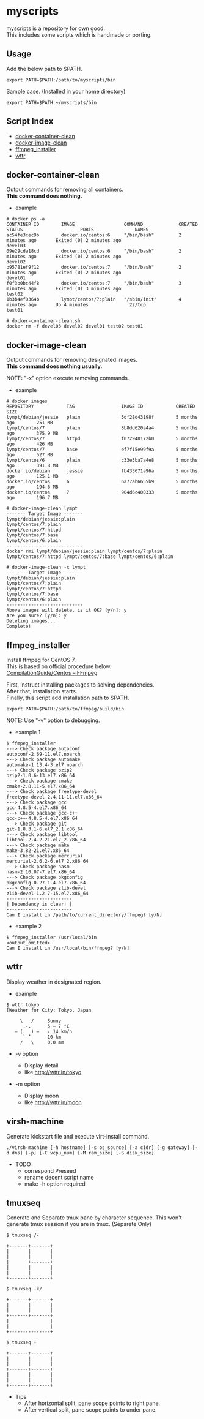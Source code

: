 # myscripts

myscripts is a repository for own good.  
This includes some scripts which is handmade or porting.  

## Usage

Add the below path to $PATH.

```
export PATH=$PATH:/path/to/myscripts/bin
```

Sample case. (Installed in your home directory)

```
export PATH=$PATH:~/myscripts/bin
```

## Script Index

- [docker-container-clean](#docker-container-clean)
- [docker-image-clean](#docker-image-clean)
- [ffmpeg_installer](#ffmpeg_installer)
- [wttr](#wttr)

## docker-container-clean

Output commands for removing all containers.  
**This command does nothing.**  

- example

```
# docker ps -a
CONTAINER ID        IMAGE                  COMMAND             CREATED             STATUS                     PORTS               NAMES
ac54fe3cec9b        docker.io/centos:6     "/bin/bash"         2 minutes ago       Exited (0) 2 minutes ago                       devel03
09e29cda18cd        docker.io/centos:6     "/bin/bash"         2 minutes ago       Exited (0) 2 minutes ago                       devel02
b95781ef9f12        docker.io/centos:7     "/bin/bash"         2 minutes ago       Exited (0) 2 minutes ago                       devel01
f0f3b0bc44f8        docker.io/centos:7     "/bin/bash"         3 minutes ago       Exited (0) 3 minutes ago                       test02
1b3b4ef8364b        lympt/centos/7:plain   "/sbin/init"        4 minutes ago       Up 4 minutes               22/tcp              test01

# docker-container-clean.sh
docker rm -f devel03 devel02 devel01 test02 test01
```

## docker-image-clean

Output commands for removing designated images.  
**This command does nothing usually.**  

NOTE: "-x" option execute removing commands.

- example

```
# docker images
REPOSITORY            TAG                 IMAGE ID            CREATED             SIZE
lympt/debian/jessie   plain               5df28d43198f        5 months ago        251 MB
lympt/centos/7        plain               8b8dd620a4a4        5 months ago        375.9 MB
lympt/centos/7        httpd               f072948172b0        5 months ago        426 MB
lympt/centos/7        base                ef7f15e99f9a        5 months ago        527 MB
lympt/centos/6        plain               c33e3ba7a4e8        5 months ago        391.8 MB
docker.io/debian      jessie              fb435671a96a        5 months ago        125.1 MB
docker.io/centos      6                   6a77ab6655b9        5 months ago        194.6 MB
docker.io/centos      7                   904d6c400333        5 months ago        196.7 MB

# docker-image-clean lympt
------- Target Image -------
lympt/debian/jessie:plain
lympt/centos/7:plain
lympt/centos/7:httpd
lympt/centos/7:base
lympt/centos/6:plain
----------------------------
docker rmi lympt/debian/jessie:plain lympt/centos/7:plain lympt/centos/7:httpd lympt/centos/7:base lympt/centos/6:plain

# docker-image-clean -x lympt
------- Target Image -------
lympt/debian/jessie:plain
lympt/centos/7:plain
lympt/centos/7:httpd
lympt/centos/7:base
lympt/centos/6:plain
----------------------------
Above images will delete, is it OK? [y/n]: y
Are you sure? [y/n]: y
Deleting images...
Complete!
```

## ffmpeg_installer

Install ffmpeg for CentOS 7.  
This is based on official procedure below.  
[CompilationGuide/Centos – FFmpeg](https://trac.ffmpeg.org/wiki/CompilationGuide/Centos)

First, instruct installing packages to solving dependencies.  
After that, installation starts.  
Finally, this script add installation path to $PATH.  

```
export PATH=$PATH:/path/to/ffmpeg/build/bin
```

NOTE: Use "-v" option to debugging.

- example 1

```
$ ffmpeg_installer
---> Check package autoconf
autoconf-2.69-11.el7.noarch
---> Check package automake
automake-1.13.4-3.el7.noarch
---> Check package bzip2
bzip2-1.0.6-13.el7.x86_64
---> Check package cmake
cmake-2.8.11-5.el7.x86_64
---> Check package freetype-devel
freetype-devel-2.4.11-11.el7.x86_64
---> Check package gcc
gcc-4.8.5-4.el7.x86_64
---> Check package gcc-c++
gcc-c++-4.8.5-4.el7.x86_64
---> Check package git
git-1.8.3.1-6.el7_2.1.x86_64
---> Check package libtool
libtool-2.4.2-21.el7_2.x86_64
---> Check package make
make-3.82-21.el7.x86_64
---> Check package mercurial
mercurial-2.6.2-6.el7_2.x86_64
---> Check package nasm
nasm-2.10.07-7.el7.x86_64
---> Check package pkgconfig
pkgconfig-0.27.1-4.el7.x86_64
---> Check package zlib-devel
zlib-devel-1.2.7-15.el7.x86_64
------------------------
| Dependency is clear! |
------------------------
Can I install in /path/to/current_directory/ffmpeg? [y/N]
```

- example 2

```
$ ffmpeg_installer /usr/local/bin
<output_omitted>
Can I install in /usr/local/bin/ffmpeg? [y/N]
```

## wttr

Display weather in designated region.

- example

```
$ wttr tokyo
[Weather for City: Tokyo, Japan

     \   /     Sunny
      .-.      5 – 7 °C
   ― (   ) ―   ↓ 14 km/h
      `-’      10 km
     /   \     0.0 mm
```

- -v option
	- Display detail
	- like http://wttr.in/tokyo

- -m option
	- Display moon
	- like http://wttr.in/moon

## virsh-machine

Generate kickstart file and execute virt-install command.

```
./virsh-machine [-h hostname] [-s os_source] [-a cidr] [-g gateway] [-d dns] [-p] [-C vcpu_num] [-M ram_size] [-S disk_size]
```

- TODO
  - correspond Preseed
  - rename decent script name
  - make -h option required

## tmuxseq

Generate and Separate tmux pane by character sequence. This won't generate tmux session if you are in tmux. (Separete Only)

```
$ tmuxseq /-

+-------+-------+
|       |       |
|       |       |
|       +-------+
|       |       |
|       |       |
+-------+-------+

$ tmuxseq -k/

+-------+-------+
|       |       |
|       |       |
+-------+-------+
|               |
|               |
+---------------+

$ tmuxseq +

+-------+-------+
|       |       |
|       |       |
+-------+-------+
|       |       |
|       |       |
+-------+-------+
```

- Tips 
  - After horizontal split, pane scope points to right pane.
  - After vertical split, pane scope points to under pane.
